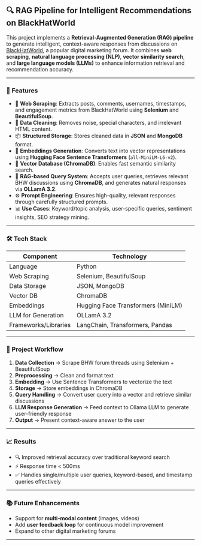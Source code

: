 ## 🔍 RAG Pipeline for Intelligent Recommendations on BlackHatWorld

This project implements a **Retrieval-Augmented Generation (RAG) pipeline** to generate intelligent, context-aware responses from discussions on [BlackHatWorld](https://www.blackhatworld.com/), a popular digital marketing forum. It combines **web scraping**, **natural language processing (NLP)**, **vector similarity search**, and **large language models (LLMs)** to enhance information retrieval and recommendation accuracy.

---

### 🚀 Features

- 🔗 **Web Scraping**: Extracts posts, comments, usernames, timestamps, and engagement metrics from BlackHatWorld using **Selenium** and **BeautifulSoup**.
- 🧹 **Data Cleaning**: Removes noise, special characters, and irrelevant HTML content.
- 📦 **Structured Storage**: Stores cleaned data in **JSON** and **MongoDB** format.
- 🧠 **Embeddings Generation**: Converts text into vector representations using **Hugging Face Sentence Transformers** (`all-MiniLM-L6-v2`).
- 🧮 **Vector Database (ChromaDB)**: Enables fast semantic similarity search.
- 💬 **RAG-based Query System**: Accepts user queries, retrieves relevant BHW discussions using **ChromaDB**, and generates natural responses via **OLLamA 3.2**.
- ⚙️ **Prompt Engineering**: Ensures high-quality, relevant responses through carefully structured prompts.
- 📊 **Use Cases**: Keyword/topic analysis, user-specific queries, sentiment insights, SEO strategy mining.

---

### 🛠️ Tech Stack

| Component            | Technology                         |
|---------------------|------------------------------------|
| Language             | Python                             |
| Web Scraping         | Selenium, BeautifulSoup            |
| Data Storage         | JSON, MongoDB                      |
| Vector DB            | ChromaDB                           |
| Embeddings           | Hugging Face Transformers (MiniLM) |
| LLM for Generation   | OLLamA 3.2                         |
| Frameworks/Libraries | LangChain, Transformers, Pandas    |

---

### 📌 Project Workflow

1. **Data Collection** → Scrape BHW forum threads using Selenium + BeautifulSoup  
2. **Preprocessing** → Clean and format text  
3. **Embedding** → Use Sentence Transformers to vectorize the text  
4. **Storage** → Store embeddings in ChromaDB  
5. **Query Handling** → Convert user query into a vector and retrieve similar discussions  
6. **LLM Response Generation** → Feed context to Ollama LLM to generate user-friendly response  
7. **Output** → Present context-aware answer to the user

---

### 📈 Results

- 🔍 Improved retrieval accuracy over traditional keyword search  
- ⚡ Response time < 500ms  
- ✅ Handles single/multiple user queries, keyword-based, and timestamp queries effectively

---

### 📚 Future Enhancements

- Support for **multi-modal content** (images, videos)
- Add **user feedback loop** for continuous model improvement
- Expand to other digital marketing forums

---




